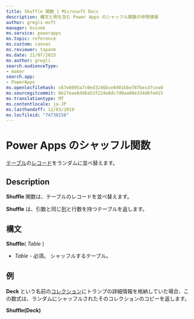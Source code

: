 ```yaml
---
title: Shuffle 関数 | Microsoft Docs
description: 構文と例を含む Power Apps のシャッフル関数の参照情報
author: gregli-msft
manager: kvivek
ms.service: powerapps
ms.topic: reference
ms.custom: canvas
ms.reviewer: tapanm
ms.date: 11/07/2015
ms.author: gregli
search.audienceType:
- maker
search.app:
- PowerApps
ms.openlocfilehash: c67e8095a7c0ed3246bce0401bbe787becd7cea0
ms.sourcegitcommit: 6b27eae6dd8a53f224a8dc7d0aa00e334d6fed15
ms.translationtype: MT
ms.contentlocale: ja-JP
ms.lasthandoff: 12/03/2019
ms.locfileid: "74730158"
---
```

# <a name="shuffle-function-in-power-apps"></a>Power Apps のシャッフル関数
[テーブル](../working-with-tables.md)の[レコード](../working-with-tables.md#records)をランダムに並べ替えます。

## <a name="description"></a>Description
**Shuffle** 関数は、テーブルのレコードを並べ替えます。

**Shuffle** は、引数と同じ[列](../working-with-tables.md#columns)と行数を持つテーブルを返します。

## <a name="syntax"></a>構文
**Shuffle**( *Table* )

* *Table* - 必須。  シャッフルするテーブル。

## <a name="example"></a>例
**Deck** という名前の[コレクション](../working-with-data-sources.md#collections)にトランプの詳細情報を格納していた場合、この数式は、ランダムにシャッフルされたそのコレクションのコピーを返します。

**Shuffle(Deck)**

